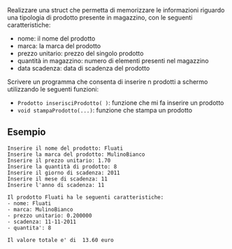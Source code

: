 Realizzare una struct che permetta di memorizzare le informazioni riguardo una tipologia di prodotto presente in magazzino, con le seguenti caratteristiche:

- nome: il nome del prodotto
- marca: la marca del prodotto
- prezzo unitario: prezzo del singolo prodotto
- quantità in magazzino: numero di elementi presenti nel magazzino
- data scadenza: data di scadenza del prodotto

Scrivere un programma che consenta di inserire n prodotti a schermo utilizzando le seguenti funzioni:

- `Prodotto inserisciProdotto( )`: funzione che mi fa inserire un prodotto
- `void stampaProdotto(...)`: funzione che stampa un prodotto

## Esempio

```plaintext
Inserire il nome del prodotto: Fluati
Inserire la marca del prodotto: MulinoBianco
Inserire il prezzo unitario: 1.70    
Inserire la quantità di prodotto: 8 
Inserire il giorno di scadenza: 2011
Inserire il mese di scadenza: 11
Inserire l'anno di scadenza: 11

Il prodotto Fluati ha le seguenti caratteristiche: 
- nome: Fluati
- marca: MulinoBianco
- prezzo unitario: 0.200000
- scadenza: 11-11-2011
- quantita': 8

Il valore totale e' di  13.60 euro
```
